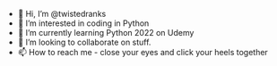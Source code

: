 - 👋 Hi, I’m @twistedranks
- 👀 I’m interested in coding in Python
- 🌱 I’m currently learning Python 2022 on Udemy
- 💞️ I’m looking to collaborate on stuff.
- 📫 How to reach me - close your eyes and click your heels together

<!---
twistedranks/twistedranks is a ✨ special ✨ repository because its `README.md` (this file) appears on your GitHub profile.
You can click the Preview link to take a look at your changes.
--->
